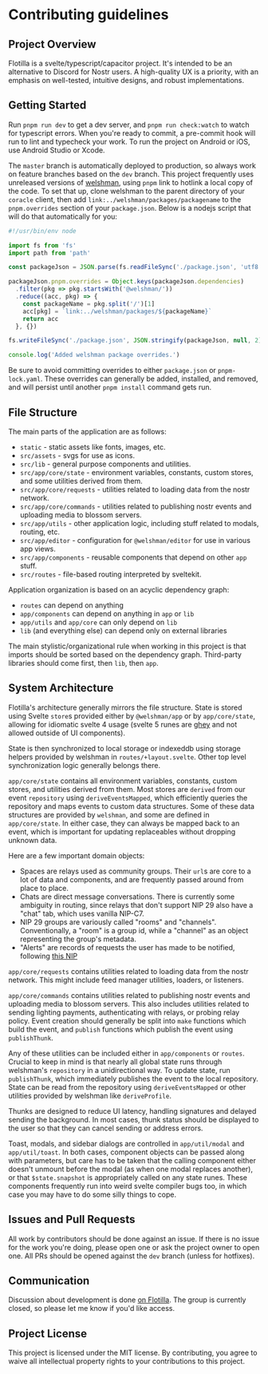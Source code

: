 # Contributing guidelines

## Project Overview

Flotilla is a svelte/typescript/capacitor project. It's intended to be an alternative to Discord for Nostr users. A high-quality UX is a priority, with an emphasis on well-tested, intuitive designs, and robust implementations.

## Getting Started

Run `pnpm run dev` to get a dev server, and `pnpm run check:watch` to watch for typescript errors. When you're ready to commit, a pre-commit hook will run to lint and typecheck your work. To run the project on Android or iOS, use Android Studio or Xcode.

The `master` branch is automatically deployed to production, so always work on feature branches based on the `dev` branch. This project frequently uses unreleased versions of [welshman](https://welshman.coracle.social), using `pnpm` link to hotlink a local copy of the code. To set that up, clone welshman to the parent directory of your `coracle` client, then add `link:../welshman/packages/packagename` to the `pnpm.overrides` section of your `package.json`. Below is a nodejs script that will do that automatically for you:

```javascript
#!/usr/bin/env node

import fs from 'fs'
import path from 'path'

const packageJson = JSON.parse(fs.readFileSync('./package.json', 'utf8'))

packageJson.pnpm.overrides = Object.keys(packageJson.dependencies)
  .filter(pkg => pkg.startsWith('@welshman/'))
  .reduce((acc, pkg) => {
    const packageName = pkg.split('/')[1]
    acc[pkg] = `link:../welshman/packages/${packageName}`
    return acc
  }, {})

fs.writeFileSync('./package.json', JSON.stringify(packageJson, null, 2) + '\n')

console.log('Added welshman package overrides.')
```

Be sure to avoid committing overrides to either `package.json` or `pnpm-lock.yaml`. These overrides can generally be added, installed, and removed, and will persist until another `pnpm install` command gets run.

## File Structure

The main parts of the application are as follows:

- `static` - static assets like fonts, images, etc.
- `src/assets` - svgs for use as icons.
- `src/lib` - general purpose components and utilities.
- `src/app/core/state` - environment variables, constants, custom stores, and some utilities derived from them.
- `src/app/core/requests` - utilities related to loading data from the nostr network.
- `src/app/core/commands` - utilities related to publishing nostr events and uploading media to blossom servers.
- `src/app/utils` - other application logic, including stuff related to modals, routing, etc.
- `src/app/editor` - configuration for `@welshman/editor` for use in various app views.
- `src/app/components` - reusable components that depend on other `app` stuff.
- `src/routes` - file-based routing interpreted by sveltekit.

Application organization is based on an acyclic dependency graph:

- `routes` can depend on anything
- `app/components` can depend on anything in `app` or `lib`
- `app/utils` and `app/core` can only depend on `lib`
- `lib` (and everything else) can depend only on external libraries

The main stylistic/organizational rule when working in this project is that imports should be sorted based on the dependency graph. Third-party libraries should come first, then `lib`, then `app`.

## System Architecture

Flotilla's architecture generally mirrors the file structure. State is stored using Svelte `store`s provided either by `@welshman/app` or by `app/core/state`, allowing for idiomatic svelte 4 usage (svelte 5 runes are [ghey](https://habla.news/u/hodlbod@coracle.social/1739830562159) and not allowed outside of UI components).

State is then synchronized to local storage or indexeddb using storage helpers provided by welshman in `routes/+layout.svelte`. Other top level synchronization logic generally belongs there.

`app/core/state` contains all environment variables, constants, custom stores, and utilities derived from them. Most stores are `derived` from our event `repository` using `deriveEventsMapped`, which efficiently queries the repository and maps events to custom data structures. Some of these data structures are provided by `welshman`, and some are defined in `app/core/state`. In either case, they can always be mapped back to an event, which is important for updating replaceables without dropping unknown data.

Here are a few important domain objects:

- Spaces are relays used as community groups. Their `url`s are core to a lot of data and components, and are frequently passed around from place to place.
- Chats are direct message conversations. There is currently some ambiguity in routing, since relays that don't support NIP 29 also have a "chat" tab, which uses vanilla NIP-C7.
- NIP 29 groups are variously called "rooms" and "channels". Conventionally, a "room" is a group id, while a "channel" as an object representing the group's metadata.
- "Alerts" are records of requests the user has made to be notified, following [this NIP](https://github.com/nostr-protocol/nips/pull/1796)

`app/core/requests` contains utilities related to loading data from the nostr network. This might include feed manager utilities, loaders, or listeners.

`app/core/commands` contains utilities related to publishing nostr events and uploading media to blossom servers. This also includes utilities related to sending lighting payments, authenticating with relays, or probing relay policy. Event creation should generally be split into `make` functions which build the event, and `publish` functions which publish the event using `publishThunk`.

Any of these utilities can be included either in `app/components` or `routes`. Crucial to keep in mind is that nearly all global state runs through welshman's `repository` in a unidirectional way. To update state, run `publishThunk`, which immediately publishes the event to the local repository. State can be read from the repository using `deriveEventsMapped` or other utilities provided by welshman like `deriveProfile`.

Thunks are designed to reduce UI latency, handling signatures and delayed sending the background. In most cases, thunk status should be displayed to the user so that they can cancel sending or address errors.

Toast, modals, and sidebar dialogs are controlled in `app/util/modal` and `app/util/toast`. In both cases, component objects can be passed along with parameters, but care has to be taken that the calling component either doesn't unmount before the modal (as when one modal replaces another), or that `$state.snapshot` is appropriately called on any state runes. These components frequently run into weird svelte compiler bugs too, in which case you may have to do some silly things to cope.

## Issues and Pull Requests

All work by contributors should be done against an issue. If there is no issue for the work you're doing, please open one or ask the project owner to open one. All PRs should be opened against the `dev` branch (unless for hotfixes).

## Communication

Discussion about development is done [on Flotilla](https://app.flotilla.social/spaces/internal.coracle.social). The group is currently closed, so please let me know if you'd like access.

## Project License

This project is licensed under the MIT license. By contributing, you agree to waive all intellectual property rights to your contributions to this project.

